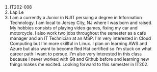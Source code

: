 1. IT202-008
2. Lap Le
3. I am a currently a Junior in NJIT persuing a degree in Information Technology. I am local to Jersey City, NJ where I was born and raised. My hobbies consists of playing video games, fixing my car and motorcycle. I also work two jobs throughout the semester as a cafe manager and an IT Technician at an MSP. I'm very interested in Cloud Computing but I'm more skillful in Linux. I plan on learning AWS and Azure but also want to become Red Hat certified so I'm stuck on what career path I want to persue. I'm also very interested in this class because I never worked with Git and Github before and learning new things makes me excited. Looking forward to this semester in IT202.

